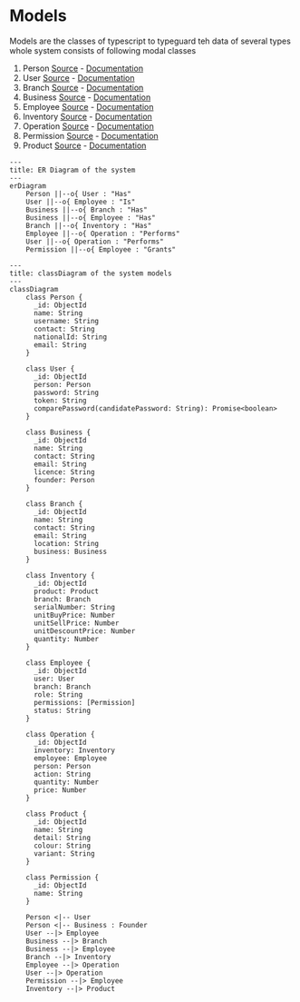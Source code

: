 # Models
Models are the classes of typescript to typeguard teh data of several types whole system consists of following modal classes
 1) Person [Source](./person.ts) - [Documentation](../../docs/models/person.md) 
 2) User [Source](./user.ts) - [Documentation](../../docs/models/user.md)
 3) Branch [Source](./branch.ts) - [Documentation](../../docs/models/branch.md)
 4) Business [Source](./business.ts) - [Documentation](../../docs/models/business.md)
 5) Employee [Source](./employee.ts) - [Documentation](../../docs/models/employee.md)
 6) Inventory [Source](./inventory.ts) - [Documentation](../../docs/models/inventory.md)
 7) Operation [Source](./operation.ts) - [Documentation](../../docs/models/operation.md)
 8) Permission [Source](./permission.ts) - [Documentation](../../docs/models/permission.md)
 9) Product [Source](./product.ts) - [Documentation](../../docs/models/product.md)

```mermaid
---
title: ER Diagram of the system
---
erDiagram
    Person ||--o{ User : "Has"
    User ||--o{ Employee : "Is"
    Business ||--o{ Branch : "Has"
    Business ||--o{ Employee : "Has"
    Branch ||--o{ Inventory : "Has"
    Employee ||--o{ Operation : "Performs"
    User ||--o{ Operation : "Performs"
    Permission ||--o{ Employee : "Grants"
```

```mermaid
---
title: classDiagram of the system models
---
classDiagram
    class Person {
      _id: ObjectId
      name: String
      username: String
      contact: String
      nationalId: String
      email: String
    }

    class User {
      _id: ObjectId
      person: Person
      password: String
      token: String
      comparePassword(candidatePassword: String): Promise<boolean>
    }

    class Business {
      _id: ObjectId
      name: String
      contact: String
      email: String
      licence: String
      founder: Person
    }

    class Branch {
      _id: ObjectId
      name: String
      contact: String
      email: String
      location: String
      business: Business
    }

    class Inventory {
      _id: ObjectId
      product: Product
      branch: Branch
      serialNumber: String
      unitBuyPrice: Number
      unitSellPrice: Number
      unitDescountPrice: Number
      quantity: Number
    }

    class Employee {
      _id: ObjectId
      user: User
      branch: Branch
      role: String
      permissions: [Permission]
      status: String
    }

    class Operation {
      _id: ObjectId
      inventory: Inventory
      employee: Employee
      person: Person
      action: String
      quantity: Number
      price: Number
    }

    class Product {
      _id: ObjectId
      name: String
      detail: String
      colour: String
      variant: String
    }

    class Permission {
      _id: ObjectId
      name: String
    }

    Person <|-- User
    Person <|-- Business : Founder
    User --|> Employee
    Business --|> Branch
    Business --|> Employee
    Branch --|> Inventory
    Employee --|> Operation
    User --|> Operation
    Permission --|> Employee
    Inventory --|> Product
```


